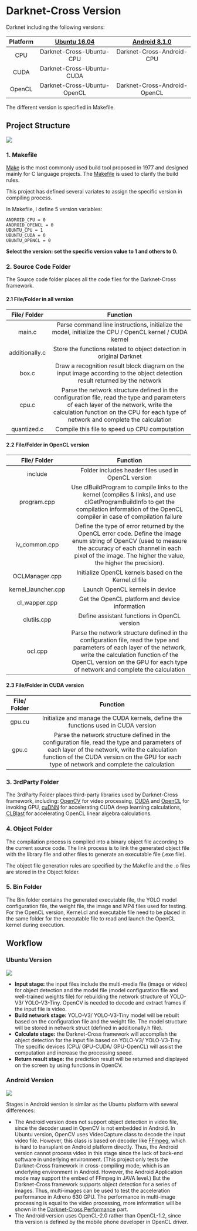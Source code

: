 # Darknet-Cross Version

Darknet including the following versions:

|Platform|[Ubuntu 16.04](https://github.com/huuuuusy/Darknet-Cross/blob/master/introduction/Version.md#ubuntu-version)|[Android 8.1.0](https://github.com/huuuuusy/Darknet-Cross/blob/master/introduction/Version.md#android-version)|
|:--:|:--:|:--:|
|CPU|Darknet-Cross-Ubuntu-CPU|Darknet-Cross-Android-CPU|
|CUDA|Darknet-Cross-Ubuntu-CUDA||
|OpenCL|Darknet-Cross-Ubuntu-OpenCL|Darknet-Cross-Android-OpenCL|

The different version is specified in Makefile.

## Project Structure

![](img/6.png)

### 1. Makefile

[Make](https://randu.org/tutorials/c/make.php) is the most commonly used build tool proposed in 1977 and designed mainly for C language projects. The [Makefile](https://www.cs.swarthmore.edu/~newhall/unixhelp/howto_makefiles.html) is used to clarify the build rules. 

This project has defined several variates to assign the specific version in compiling process.

In Makefile, I define 5 version variables:

    ANDROID_CPU = 0
    ANDROID_OPENCL = 0
    UBUNTU_CPU = 1
    UBUNTU_CUDA = 0
    UBUNTU_OPENCL = 0

**Select the version: set the specific version value to 1 and others to 0.**

### 2. Source Code Folder

The Source code folder places all the code files for the Darknet-Cross framework. 

#### 2.1 File/Folder in all version

|File/ Folder|Function|
|:--:|:--:|
|main.c|Parse command line instructions, initialize the model, initialize the CPU / OpenCL kernel / CUDA kernel|
|additionally.c|Store the functions related to object detection in original Darknet|
|box.c|Draw a recognition result block diagram on the input image according to the object detection result returned by the network|
|cpu.c|Parse the network structure defined in the configuration file, read the type and parameters of each layer of the network, write the calculation function on the CPU for each type of network and complete the calculation|
|quantized.c|Compile this file to speed up CPU computation|

#### 2.2 File/Folder in OpenCL version

|File/ Folder|Function|
|:--:|:--:|
|include|Folder includes header files used in OpenCL version|
|program.cpp|Use clBuildProgram to compile links to the kernel (compiles & links), and use clGetProgramBuildInfo to get the compilation information of the OpenCL compiler in case of compilation failure|
|iv_common.cpp|Define the type of error returned by the OpenCL error code. Define the image enum string of OpenCV (used to measure the accuracy of each channel in each pixel of the image. The higher the value, the higher the precision).|
|OCLManager.cpp|Initialize OpenCL kernels based on the Kernel.cl file|
|kernel_launcher.cpp|Launch OpenCL kernels in device|
|cl_wapper.cpp|Get the OpenCL platform and device information|
|clutils.cpp|Define assistant functions in OpenCL version|
|ocl.cpp|Parse the network structure defined in the configuration file, read the type and parameters of each layer of the network, write the calculation function of the OpenCL version on the GPU for each type of network and complete the calculation|

#### 2.3 File/Folder in CUDA version

|File/ Folder|Function|
|:--:|:--:|
|gpu.cu|Initialize and manage the CUDA kernels, define the functions used in CUDA version|
|gpu.c|Parse the network structure defined in the configuration file, read the type and parameters of each layer of the network, write the calculation function of the CUDA version on the GPU for each type of network and complete the calculation|

### 3. 3rdParty Folder

The 3rdParty Folder places third-party libraries used by Darknet-Cross framework, including: [OpenCV](https://opencv.org/) for video processing, [CUDA](https://developer.nvidia.com/cuda-downloads) and [OpenCL](https://www.khronos.org/opencl/) for invoking GPU, [cuDNN](https://developer.nvidia.com/cudnn) for accelerating CUDA deep learning calculations,  [CLBlast](https://github.com/CNugteren/CLBlast) for accelerating OpenCL linear algebra calculations.

### 4. Object Folder

The compilation process is compiled into a binary object file according to the current source code. The link process is to link the generated object file with the library file and other files to generate an executable file (.exe file).

The object file generation rules are specified by the Makefile and the .o files are stored in the Object folder.

### 5. Bin Folder

The Bin folder contains the generated executable file, the YOLO model configuration file, the weight file, the image and MP4 files used for testing. For the OpenCL version, Kernel.cl and executable file need to be placed in the same folder for the executable file to read and launch the OpenCL kernel during execution. 

## Workflow

### Ubuntu Version

![](img/7.png)


- **Input stage:** the input files include the multi-media file (image or video) for object detection and the model file (model configuration file and well-trained weights file) for rebuilding the network structure of YOLO-V3/ YOLO-V3-Tiny. OpenCV is needed to decode and extract frames if the input file is video.
- **Build network stage:** YOLO-V3/ YOLO-V3-Tiny model will be rebuilt based on the configuration file and the weight file. The model structure will be stored in network struct (defined in additionally.h file).
- **Calculate stage:** the Darknet-Cross framework will accomplish the object detection for the input file based on YOLO-V3/ YOLO-V3-Tiny. The specific devices (CPU/ GPU-CUDA/ GPU-OpenCL) will assist the computation and increase the processing speed.
- **Return result stage:** the prediction result will be returned and displayed on the screen by using functions in OpenCV.

### Android Version

![](img/8.png)

Stages in Android version is similar as the Ubuntu platform with several differences:

- The Android version does not support object detection in video file, since the decoder used in OpenCV is not embedded in Android. In Ubuntu version, OpenCV uses VideoCapture class to decode the input video file. However, this class is based on decoder like [FFmpeg](https://www.ffmpeg.org/), which is hard to transplant on Android platform directly. Thus, the Android version cannot process video in this stage since the lack of back-end software in underlying environment. (This project only tests the Darknet-Cross framework in cross-compiling mode, which is an underlying environment in Android. However, the Android Application mode may support the embed of FFmpeg in JAVA level.) But the Darknet-Cross framework supports object detection for a series of images. Thus, multi-images can be used to test the acceleration performance in Adreno 630 GPU. The performance in multi-image processing is equal to the video processing, more information will be shown in the  [Darknet-Cross Performance](https://github.com/huuuuusy/Darknet-Cross/blob/master/introduction/Performance.md) part.
- The Android version uses OpenCL-2.0 rather than OpenCL-1.2, since this version is defined by the mobile phone developer in OpenCL driver.
